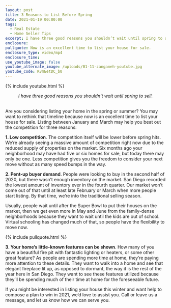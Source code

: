 ```yaml
---
layout: post
title: 3 Reasons to List Before Spring
date: 2021-01-19 00:00:00
tags:
  - Real Estate
  - Home Seller Tips
excerpt: I have three good reasons you shouldn’t wait until spring to sell.
enclosure:
pullquote: Now is an excellent time to list your house for sale.
enclosure_type: video/mp4
enclosure_time:
use_youtube_image: false
youtube_alternate_image: /uploads/01-11-zanganeh-youtube.jpg
youtube_code: KvmEetDC_b0
---
```


{% include youtube.html %}

<center><em>I have three good reasons you shouldn&rsquo;t wait until spring to sell.</em></center>

<br>Are you considering listing your home in the spring or summer? You may want to rethink that timeline because now is an excellent time to list your house for sale. Listing between January and March may help you beat out the competition for three reasons:

**1\. Low competition**. The competition itself will be lower before spring hits. We’re already seeing a massive amount of competition right now due to the reduced supply of properties on the market. Six months ago your neighborhood may have had five or six homes for sale, but today there may only be one. Less competition gives you the freedom to consider your next move without as many speed bumps in the way.

**2\. Pent-up buyer demand**. People were looking to buy in the second half of 2020, but there wasn’t enough inventory on the market. San Diego recorded the lowest amount of inventory ever in the fourth quarter. Our market won’t come out of that until at least late February or March when more people start listing. By that time, we’re into the traditional selling season.

Usually, people wait until after the Super Bowl to put their houses on the market, then we get even more in May and June from the family-dense neighborhoods because they want to wait until the kids are out of school. Virtual schooling has changed much of that, so people have the flexibility to move now.

{% include pullquote.html %}

**3\. Your home’s little-known features can be shown**. How many of you have a beautiful fire pit with fantastic lighting or heaters, or some other great feature? As people are spending more time at home, they’re paying more attention to these details. They want to walk into a home and see that elegant fireplace lit up, as opposed to dormant, the way it is the rest of the year here in San Diego. They want to see these features utilized because they’ll be spending much of their time at home for the foreseeable future.

If you might be interested in listing your house this winter and want help to compose a plan to win in 2021, we’d love to assist you. Call or leave us a message, and let us know how we can serve you.
